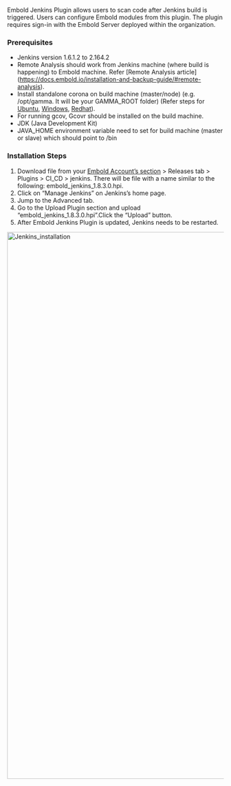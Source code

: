Embold Jenkins Plugin allows users to scan code after Jenkins build is triggered. Users can configure Embold modules from this plugin. 
The plugin requires sign-in with the Embold Server deployed within the organization.

### Prerequisites 
* Jenkins version 1.6.1.2 to 2.164.2
* Remote Analysis should work from Jenkins machine (where build is happening) to Embold machine. Refer [Remote Analysis article] (https://docs.embold.io/installation-and-backup-guide/#remote-analysis).
* Install standalone corona on build machine (master/node) (e.g. /opt/gamma. It will be your GAMMA_ROOT folder) (Refer steps for [Ubuntu](https://docs.embold.io/installation-and-backup-guide/#install-standalone-corona-on-ubuntu), [Windows](https://docs.embold.io/installation-and-backup-guide/#install-standalone-corona-on-windows), [Redhat](https://docs.embold.io/installation-and-backup-guide/#install-standalone-corona-on-rhel-or-centos)).
* For running gcov, Gcovr should be installed on the build machine.
* JDK (Java Development Kit)
* JAVA_HOME environment variable need to set for build machine (master or slave) which should point to /bin

### Installation Steps 
1. Download file from your [Embold Account’s section](https://v1.embold.io/account) > Releases tab > Plugins > CI_CD > jenkins. There will be file with a name similar to the following: embold_jenkins_1.8.3.0.hpi.
2. Click on “Manage Jenkins” on Jenkins’s home page.
3. Jump to the Advanced tab.
4. Go to the Upload Plugin section and upload “embold_jenkins_1.8.3.0.hpi”.Click the “Upload” button.
5. After Embold Jenkins Plugin is updated, Jenkins needs to be restarted.
<img width="1269" alt="Jenkins_installation" src="https://user-images.githubusercontent.com/65024631/116405544-68da0980-a84d-11eb-8681-4f72b3a3a5a1.png">


